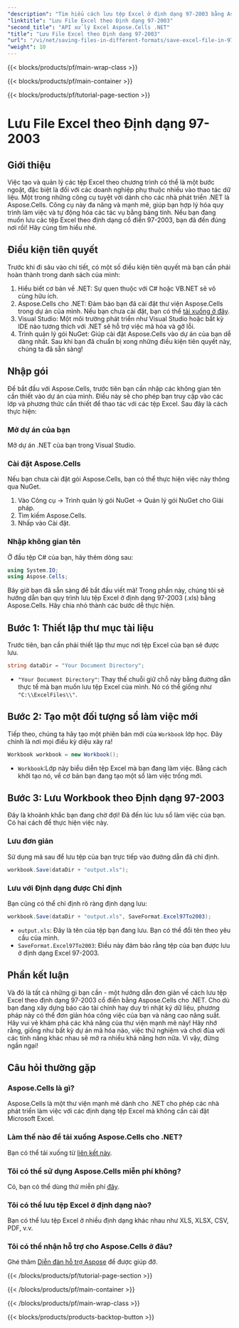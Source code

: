 ```yaml
---
"description": "Tìm hiểu cách lưu tệp Excel ở định dạng 97-2003 bằng Aspose.Cells cho .NET. Nhận thông tin chi tiết thực tế và hướng dẫn từng bước."
"linktitle": "Lưu File Excel theo Định dạng 97-2003"
"second_title": "API xử lý Excel Aspose.Cells .NET"
"title": "Lưu File Excel theo Định dạng 97-2003"
"url": "/vi/net/saving-files-in-different-formats/save-excel-file-in-97-2003-format/"
"weight": 10
---
```


{{< blocks/products/pf/main-wrap-class >}}

{{< blocks/products/pf/main-container >}}

{{< blocks/products/pf/tutorial-page-section >}}

# Lưu File Excel theo Định dạng 97-2003

## Giới thiệu
Việc tạo và quản lý các tệp Excel theo chương trình có thể là một bước ngoặt, đặc biệt là đối với các doanh nghiệp phụ thuộc nhiều vào thao tác dữ liệu. Một trong những công cụ tuyệt vời dành cho các nhà phát triển .NET là Aspose.Cells. Công cụ này đa năng và mạnh mẽ, giúp bạn hợp lý hóa quy trình làm việc và tự động hóa các tác vụ bằng bảng tính. Nếu bạn đang muốn lưu các tệp Excel theo định dạng cổ điển 97-2003, bạn đã đến đúng nơi rồi! Hãy cùng tìm hiểu nhé.
## Điều kiện tiên quyết
Trước khi đi sâu vào chi tiết, có một số điều kiện tiên quyết mà bạn cần phải hoàn thành trong danh sách của mình:
1. Hiểu biết cơ bản về .NET: Sự quen thuộc với C# hoặc VB.NET sẽ vô cùng hữu ích.
2. Aspose.Cells cho .NET: Đảm bảo bạn đã cài đặt thư viện Aspose.Cells trong dự án của mình. Nếu bạn chưa cài đặt, bạn có thể [tải xuống ở đây](https://releases.aspose.com/cells/net/).
3. Visual Studio: Một môi trường phát triển như Visual Studio hoặc bất kỳ IDE nào tương thích với .NET sẽ hỗ trợ việc mã hóa và gỡ lỗi.
4. Trình quản lý gói NuGet: Giúp cài đặt Aspose.Cells vào dự án của bạn dễ dàng nhất. 
Sau khi bạn đã chuẩn bị xong những điều kiện tiên quyết này, chúng ta đã sẵn sàng!
## Nhập gói
Để bắt đầu với Aspose.Cells, trước tiên bạn cần nhập các không gian tên cần thiết vào dự án của mình. Điều này sẽ cho phép bạn truy cập vào các lớp và phương thức cần thiết để thao tác với các tệp Excel. Sau đây là cách thực hiện:
### Mở dự án của bạn
Mở dự án .NET của bạn trong Visual Studio.
### Cài đặt Aspose.Cells
Nếu bạn chưa cài đặt gói Aspose.Cells, bạn có thể thực hiện việc này thông qua NuGet. 
1. Vào Công cụ -> Trình quản lý gói NuGet -> Quản lý gói NuGet cho Giải pháp.
2. Tìm kiếm Aspose.Cells.
3. Nhấp vào Cài đặt.
### Nhập không gian tên
Ở đầu tệp C# của bạn, hãy thêm dòng sau:
```csharp
using System.IO;
using Aspose.Cells;
```
Bây giờ bạn đã sẵn sàng để bắt đầu viết mã!
Trong phần này, chúng tôi sẽ hướng dẫn bạn quy trình lưu tệp Excel ở định dạng 97-2003 (.xls) bằng Aspose.Cells. Hãy chia nhỏ thành các bước dễ thực hiện.
## Bước 1: Thiết lập thư mục tài liệu
Trước tiên, bạn cần phải thiết lập thư mục nơi tệp Excel của bạn sẽ được lưu.
```csharp
string dataDir = "Your Document Directory";
```
- `"Your Document Directory"`: Thay thế chuỗi giữ chỗ này bằng đường dẫn thực tế mà bạn muốn lưu tệp Excel của mình. Nó có thể giống như `"C:\\ExcelFiles\\"`.
## Bước 2: Tạo một đối tượng sổ làm việc mới
Tiếp theo, chúng ta hãy tạo một phiên bản mới của `Workbook` lớp học. Đây chính là nơi mọi điều kỳ diệu xảy ra!
```csharp
Workbook workbook = new Workbook();
```
- `Workbook`:Lớp này biểu diễn tệp Excel mà bạn đang làm việc. Bằng cách khởi tạo nó, về cơ bản bạn đang tạo một sổ làm việc trống mới.
## Bước 3: Lưu Workbook theo Định dạng 97-2003
Đây là khoảnh khắc bạn đang chờ đợi! Đã đến lúc lưu sổ làm việc của bạn. Có hai cách để thực hiện việc này.
### Lưu đơn giản
Sử dụng mã sau để lưu tệp của bạn trực tiếp vào đường dẫn đã chỉ định.
```csharp
workbook.Save(dataDir + "output.xls");
```
### Lưu với Định dạng được Chỉ định
Bạn cũng có thể chỉ định rõ ràng định dạng lưu:
```csharp
workbook.Save(dataDir + "output.xls", SaveFormat.Excel97To2003);
```
- `output.xls`: Đây là tên của tệp bạn đang lưu. Bạn có thể đổi tên theo yêu cầu của mình.
- `SaveFormat.Excel97To2003`: Điều này đảm bảo rằng tệp của bạn được lưu ở định dạng Excel 97-2003.
## Phần kết luận
Và đó là tất cả những gì bạn cần - một hướng dẫn đơn giản về cách lưu tệp Excel theo định dạng 97-2003 cổ điển bằng Aspose.Cells cho .NET. Cho dù bạn đang xây dựng báo cáo tài chính hay duy trì nhật ký dữ liệu, phương pháp này có thể đơn giản hóa công việc của bạn và nâng cao năng suất. Hãy vui vẻ khám phá các khả năng của thư viện mạnh mẽ này!
Hãy nhớ rằng, giống như bất kỳ dự án mã hóa nào, việc thử nghiệm và chơi đùa với các tính năng khác nhau sẽ mở ra nhiều khả năng hơn nữa. Vì vậy, đừng ngần ngại!
## Câu hỏi thường gặp
### Aspose.Cells là gì?
Aspose.Cells là một thư viện mạnh mẽ dành cho .NET cho phép các nhà phát triển làm việc với các định dạng tệp Excel mà không cần cài đặt Microsoft Excel.
### Làm thế nào để tải xuống Aspose.Cells cho .NET?
Bạn có thể tải xuống từ [liên kết này](https://releases.aspose.com/cells/net/).
### Tôi có thể sử dụng Aspose.Cells miễn phí không?
Có, bạn có thể dùng thử miễn phí [đây](https://releases.aspose.com/).
### Tôi có thể lưu tệp Excel ở định dạng nào?
Bạn có thể lưu tệp Excel ở nhiều định dạng khác nhau như XLS, XLSX, CSV, PDF, v.v.
### Tôi có thể nhận hỗ trợ cho Aspose.Cells ở đâu?
Ghé thăm [Diễn đàn hỗ trợ Aspose](https://forum.aspose.com/c/cells/9) để được giúp đỡ.

{{< /blocks/products/pf/tutorial-page-section >}}

{{< /blocks/products/pf/main-container >}}

{{< /blocks/products/pf/main-wrap-class >}}

{{< blocks/products/products-backtop-button >}}